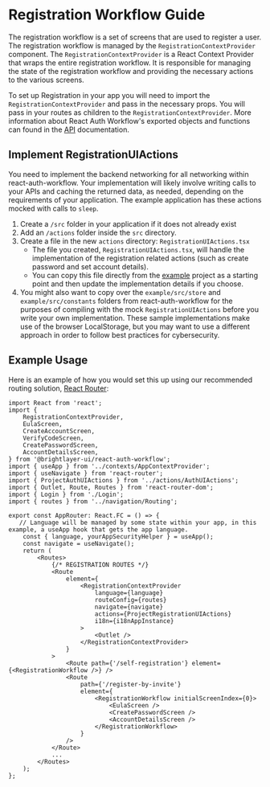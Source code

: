 # Registration Workflow Guide
The registration workflow is a set of screens that are used to register a user. The registration workflow is managed by the `RegistrationContextProvider` component. The `RegistrationContextProvider` is a React Context Provider that wraps the entire registration workflow. It is responsible for managing the state of the registration workflow and providing the necessary actions to the various screens.

To set up Registration in your app you will need to import the `RegistrationContextProvider` and pass in the necessary props. You will pass in your routes as children to the `RegistrationContextProvider`. More information about React Auth Workflow's exported objects and functions can found in the [API](#api) documentation.

## Implement RegistrationUIActions

You need to implement the backend networking for all networking within react-auth-workflow. Your implementation will likely involve writing calls to your APIs and caching the returned data, as needed, depending on the requirements of your application. The example application has these actions mocked with calls to `sleep`.

1. Create a `/src` folder in your application if it does not already exist
2. Add an `/actions` folder inside the `src` directory.
3. Create a file in the new `actions` directory: `RegistrationUIActions.tsx`
    - The file you created, `RegistrationUIActions.tsx`, will handle the implementation of the registration related actions (such as create password and set account details).
    - You can copy this file directly from the [example](https://github.com/etn-ccis/blui-react-workflows/tree/master/login-workflow/example) project as a starting point and then update the implementation details if you choose.
4. You might also want to copy over the `example/src/store` and `example/src/constants` folders from react-auth-workflow for the purposes of compiling with the mock `RegistrationUIActions` before you write your own implementation. These sample implementations make use of the browser LocalStorage, but you may want to use a different approach in order to follow best practices for cybersecurity.

## Example Usage

Here is an example of how you would set this up using our recommended routing solution, [React Router](https://reactrouter.com/):

```tsx
import React from 'react';
import {
    RegistrationContextProvider,
    EulaScreen,
    CreateAccountScreen,
    VerifyCodeScreen,
    CreatePasswordScreen,
    AccountDetailsScreen,
} from '@brightlayer-ui/react-auth-workflow';
import { useApp } from '../contexts/AppContextProvider';
import { useNavigate } from 'react-router';
import { ProjectAuthUIActions } from '../actions/AuthUIActions';
import { Outlet, Route, Routes } from 'react-router-dom';
import { Login } from './Login';
import { routes } from '../navigation/Routing';

export const AppRouter: React.FC = () => {
   // Language will be managed by some state within your app, in this example, a useApp hook that gets the app language.
    const { language, yourAppSecurityHelper } = useApp();
    const navigate = useNavigate();
    return (
        <Routes>
            {/* REGISTRATION ROUTES */}
            <Route
                element={
                    <RegistrationContextProvider
                        language={language}
                        routeConfig={routes}
                        navigate={navigate}
                        actions={ProjectRegistrationUIActions}
                        i18n={i18nAppInstance}
                    >
                        <Outlet />
                    </RegistrationContextProvider>
                }
            >
                <Route path={'/self-registration'} element={<RegistrationWorkflow />} />
                <Route
                    path={'/register-by-invite'}
                    element={
                        <RegistrationWorkflow initialScreenIndex={0}>
                            <EulaScreen />
                            <CreatePasswordScreen />
                            <AccountDetailsScreen />
                        </RegistrationWorkflow>
                    }
                />
            </Route>
            ...
        </Routes>
    );
};
```